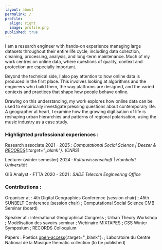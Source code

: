 ```yaml
---
layout: about
permalink: /
profile:
  align: right
  image: profile.png
published: true
---
```


I am a research engineer with hands-on experience managing large datasets throughout their entire life cycle, including data collection, cleaning, processing, analysis, and long-term maintenance. Much of my work centres on online data, where questions of quality, context and protection are especially important.

Beyond the technical side, I also pay attention to how online data is produced in the first place. This involves looking at algorithms and the engineers who build them, the way platforms are designed, and the varied contexts and practices that shape how people behave online.

Drawing on this understanding, my work explores how online data can be used to empirically investigate pressing questions about contemporary life. A geographer at heart, I examine how the growing digitisation of life is reshaping urban hierarchies and patterns of regional polarisation, using the music industry as a case study.

### Highlighted professional experiences :

Research associate 2021 - 2025
  : *Computational Social Science | Deezer &  [RECORDS](https://records.huma-num.fr/en/home/){:target="_blank"}. (CNRS)*

Lecturer (winter semester) 2024
  : *Kulturwissenschaft | Humboldt Universität*

GIS Analyst - FTTA 2020 - 2021
  : *SADE Telecom Engineering Office*

### Contributions :

Organiser at
  :  4th  Digital  Geographies  Conference  (session  chair) ; 45th  SUNBELT Conference (session chair) ; Computational Social Science CMB Seminar (board)

Speaker at 
  :   International  Geographical  Congress ; Urban  Theory  Workshop ; Modélisation  des  savoirs  seminar ; Webinaire  MIXTAPES ; CSS  Winter  Symposium ; RECORDS Colloquium 

Papers
  :  Poetics [open-access](https://doi.org/10.1016/j.poetic.2025.102006){:target="_blank"}. ; Laboratoire du Centre National de la Musique thematic collection (to be published)

